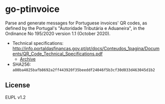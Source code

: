 # go-ptinvoice

Parse and generate messages for Portuguese invoices' QR codes, as
defined by the Portugal's "Autoridade Tributária e Aduaneira", in the
Ordinance No 195/2020 version 1.1 (October 2020).

* Technical specifications: <http://info.portaldasfinancas.gov.pt/pt/docs/Conteudos_1pagina/Documents/QR_Code_Technical_Specifications.pdf>
  * [Archive](https://web.archive.org/web/20201124094854/http://info.portaldasfinancas.gov.pt/pt/docs/Conteudos_1pagina/Documents/QR_Code_Technical_Specifications.pdf)
* SHA256: `a80ba4025bafb8692a2ff443920f35beeddf24046f5b3cf30d033d463045d1b2`

## License

EUPL v1.2
